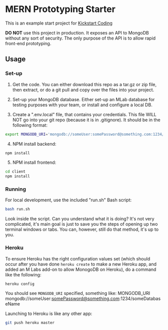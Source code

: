 # MERN Prototyping Starter

This is an example start project for [Kickstart Coding](http://kickstartcoding.com/)

**DO NOT** use this project in production. It exposes an API to MongoDB
without any sort of security. The only purpose of the API is to allow rapid
front-end prototyping.

## Usage


### Set-up

1. Get the code. You can either download this repo as a tar.gz or zip file,
then extract, or do a git pull and copy over the files into your project.

2. Set-up your MongoDB database. Either set-up an MLab database for testing
purposes with your team, or install and configure a local DB.

3. Create a ".env.local" file, that contains your credentials. This file WILL
NOT go into your git repo (because it is in .gitignore). It should be in the
following format:

```bash
export MONGODB_URI='mongodb://someUser:somePassword@something.com:1234/someDatabaseName'
```

4. NPM install backend:

```bash
npm install
```

5. NPM install frontend:

```bash
cd client
npm install
```


### Running

For local development, use the included "run.sh" Bash script:

```bash
bash run.sh
```

Look inside the script. Can you understand what it is doing? It's not very
complicated, it's main goal is just to save you the steps of opening up two
terminal windows or tabs. You can, however, still do that method, it's up to
you.


### Heroku


To ensure Heroku has the right configuration values set (which should occur
after you have done `heroku create` to make a new Heroku app, and added an M
Labs add-on to allow MonogoDB on Heroku), do a command like the following:

```bash
heroku config
```

You should see `MONGODB_URI` specified, something like:
    MONGODB_URI  mongodb://someUser:somePassword@something.com:1234/someDatabaseName 

Launching to Heroku is like any other app:

```bash
git push heroku master
```



